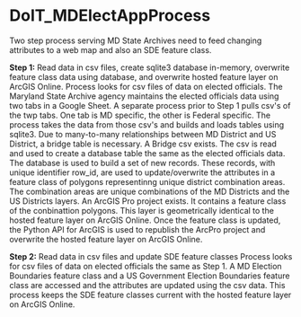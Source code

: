 # DoIT_MDElectAppProcess
Two step process serving MD State Archives need to feed changing attributes to a web map and also an SDE feature class.

**Step 1:** Read data in csv files, create sqlite3 database in-memory, overwrite feature class data using database, and 
overwrite hosted feature layer on ArcGIS Online. 
Process looks for csv files of data on elected officials. The Maryland State Archive agency maintains the elected
officials data using two tabs in a Google Sheet. A separate process prior to Step 1 pulls csv's of the twp tabs. One 
tab is MD specific, the other is Federal specific. The process takes the data from those csv's and builds and loads
tables using sqlite3. Due to many-to-many relationships between MD District and US District, a bridge table is 
necessary. A Bridge csv exists. The csv is read and used to create a database table the same as the elected officials 
data. The database is used to build a set of new records. These records, with unique identifier row_id, are used to 
update/overwrite the attributes in a feature class of polygons representinng unique district combination areas. The 
combination areas are unique combinations of the MD Districts and the US Districts layers. An ArcGIS Pro project 
exists. It contains a feature class of the conbinattion polygons. This layer is geometrically identical to the hosted 
feature layer on ArcGIS Online. Once the feature class is updated, the Python API for ArcGIS is used to republish the 
ArcPro project and overwrite the hosted feature layer on ArcGIS Online.

**Step 2:** Read data in csv files and update SDE feature classes
Process looks for csv files of data on elected officials the same as Step 1. A MD Election Boundaries feature class and
a US Government Election Boundaries feature class are accessed and the attributes are updated using the csv data. This 
process keeps the SDE feature classes current with the hosted feature layer on ArcGIS Online. 